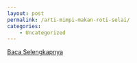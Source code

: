 ```yaml
---
layout: post
permalink: /arti-mimpi-makan-roti-selai/
categories:
    - Uncategorized
---
```


[Baca Selengkapnya](/01)